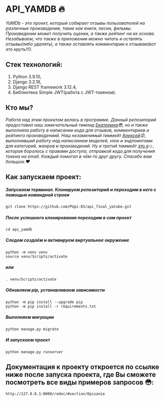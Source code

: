 # API_YAMDB :fire:
*YaMDb - это проект, который собирает отзывы пользователей на различные произведения, такие как книги, песни, фильмы. Произведение может получить оценки, а также рейтинг на их основе. Незабываем, что также в приложении можно читать и оствлять отзывы(либо удалять), а также оставлять комментарии к отзывам(вот это круть!!!).*

## Стек технологий:
1. Python 3.9.10,
2. Django 3.2.16,
3. Django REST framework 3.12.4,
4. Библиотека Simple JWT(работа с JWT-токеном).

## Кто мы?
*Работа над этим проектом велась в программе. Данный репозиторий предоставил наш замечательный тимлид [Екатерина](https://github.com/MrKlejton):sunglasses:, но и также выполняла работу в написании кода для отзывов, комментариев и рейтинга произведениий. Наш незаменимый тиммейт [Алексей](https://github.com/paltus3):heart_eyes:, выполнявший работу над написанием моделей, view и эндпоинтами для категорий, жанров и произведений. Ну и третий тиммейт [это я](https://github.com/PUpi-83):relaxed:, которая боролось с правами доступа, отправкой кода для получения токена на email. Каждый помогал в чём-то друг другу. Спасибо вам большое.:heart:*

## Как запускаем проект:
##### Запускаем терминал. Клонируем репозиторий и переходим в него с помощью командной строки
```
git clone https://github.com/PUpi-83/api_final_yatube.git
```
##### После успешного клонирования переходим в сам проект
```
cd api_yamdb
```
##### Следом создаём и активируем виртуальное окружение
```
python -m venv venv
source venv/Scripts/activate
```
##### или
```
. venv/Scripts/activate
```
##### Обновляем pip, устанавливаем зависимости
```
python -m pip install --upgrade pip
python -m pip install -r requirements.txt
```
##### Выполняем миграции
```
python manage.py migrate
```
##### И запускаем проект
```
python manage.py runserver
```

## Документация к проекту откроется по ссылке ниже после запуска проекта, где Вы сможете посмотреть все виды примеров запросов :flushed::
```
http://127.0.0.1:8000/redoc/#section/Opisanie 
```
